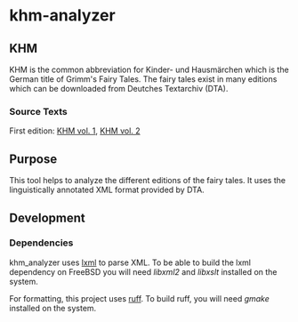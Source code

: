 # khm-analyzer

## KHM

KHM is the common abbreviation for Kinder- und Hausmärchen which is the German title of Grimm's Fairy Tales. The fairy tales exist in many editions which can be downloaded from Deutches Textarchiv (DTA).

### Source Texts

First edition: [KHM vol. 1][khm-1-1], [KHM vol. 2][khm-2-1]

## Purpose

This tool helps to analyze the different editions of the fairy tales. It uses the linguistically annotated XML format provided by DTA.

## Development

### Dependencies

khm_analyzer uses [lxml][lxml] to parse XML. To be able to build the lxml dependency on FreeBSD you will need _libxml2_ and _libxslt_ installed on the system.

For formatting, this project uses [ruff][ruff]. To build ruff, you will need _gmake_ installed on the system.

[khm-1-1]: https://deutschestextarchiv.de/book/show/grimm_maerchen01_1812
[khm-2-1]: https://deutschestextarchiv.de/book/show/grimm_maerchen02_1815
[lxml]: https://lxml.de
[ruff]: https://astral-sh/ruff
